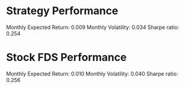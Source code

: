 # Strategy Performance
Monthly Expected Return: 0.009
Monthly Volatility: 0.034
Sharpe ratio: 0.254
# Stock FDS Performance
Monthly Expected Return: 0.010
Monthly Volatility: 0.040
Sharpe ratio: 0.256

